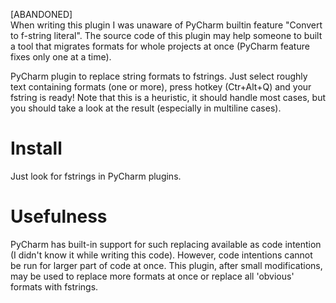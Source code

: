 [ABANDONED]  
When writing this plugin I was unaware of PyCharm builtin feature "Convert to f-string literal". The source code of this plugin may help someone to built a tool that migrates formats for whole projects at once (PyCharm feature fixes only one at a time).

PyCharm plugin to replace string formats to fstrings. Just select roughly text containing formats (one or more),
press hotkey (Ctr+Alt+Q) and your fstring is ready!
Note that this is a heuristic, it should handle most cases, but you should take a look at the result (especially in multiline cases).

# Install
Just look for fstrings in PyCharm plugins.

# Usefulness
PyCharm has built-in support for such replacing available as code intention (I didn't know it while writing this code).
However, code intentions cannot be run for larger part of code at once. This plugin,
after small modifications, may be used to replace more formats at once or replace all 'obvious' formats with fstrings.

